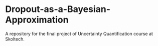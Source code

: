 # Dropout-as-a-Bayesian-Approximation
A repository for the final project of Uncertainty Quantification course at Skoltech.

